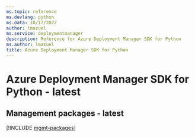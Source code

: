 ```yaml
---
ms.topic: reference
ms.devlang: python
ms.data: 10/17/2022
author: lmazuel
ms.service: deploymentmanager
description: Reference for Azure Deployment Manager SDK for Python
ms.author: lmazuel
title: Azure Deployment Manager SDK for Python
---
```

# Azure Deployment Manager SDK for Python - latest

## Management packages - latest
[!INCLUDE [mgmt-packages](deployment-manager-mgmt-index.md)]